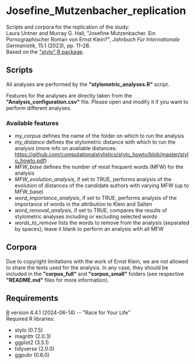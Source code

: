 # Josefine_Mutzenbacher_replication

Scripts and corpora for the replication of the study:  
Laura Untner and Murray G. Hall, "Josefine Mutzenbacher. Ein Pornographischer Roman von Ernst Klein?", *Jahrbuch Für Internationale Germanistik*, 15.1 (2023), pp. 11–28.  
Based on the ["stylo" R package](https://github.com/computationalstylistics/stylo).

## Scripts

All analyses are performed by the **"stylometric_analyses.R"** script.

Features for the analyses are directly taken from the **"Analysis_configuration.csv"** file. Please open and modify it if you want to perform different analyses.

### Available features

- *my_corpus* defines the name of the folder on which to run the analysis
- *my_distance* defines the stylometric distance with which to run the analysis (more info on available distances: https://github.com/computationalstylistics/stylo_howto/blob/master/stylo_howto.pdf)
- *MFW_base* defines the number of most frequent words (MFW) for the analysis
- *MFW_evolution_analysis*, if set to TRUE, performs analysis of the evolution of distances of the candidate authors with varying MFW (up to MFW_base)
- *word_importance_analysis*, if set to TRUE, performs analysis of the importance of words in the attribution to Klein and Salten
- *word_removal_analysis*, if set to TRUE, compares the results of stylometric analyses including or excluding selected words
- *words_to_remove* lists the words to remove from the analysis (separated by spaces); leave it blank to perform an analysis with all MFW

## Corpora

Due to copyright limitations with the work of Ernst Klein, we are not allowed to share the texts used for the analysis. In any case, they should be included in the **"corpus_full"** and **"corpus_small"** folders (see respective **"README.md"** files for more information).

## Requirements

[R](https://www.r-project.org/) version 4.4.1 (2024-06-14) -- "Race for Your Life"  
Required R libraries:

- stylo (0.7.5)
- magrittr (2.0.3)
- ggplot2 (3.5.1)
- tidyverse (2.0.0)
- ggpubr (0.6.0)
